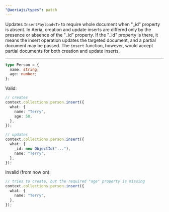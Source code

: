 ```yaml
---
"@aeriajs/types": patch
---
```


Updates `InsertPayload<T>` to require whole document when "\_id" property is absent.
In Aeria, creation and update inserts are differed only by the presence or absence of the "\_id" property. If the "\_id" property is there, it means the insert operation updates the targeted document, and a partial document may be passed.
The `insert` function, however, would accept partial documents for both creation and update inserts.

---

```typescript
type Person = {
  name: string;
  age: number;
};
```

Valid:

```typescript
// creates
context.collections.person.insert({
  what: {
    name: "Terry",
    age: 50,
  },
});

// updates
context.collections.person.insert({
  what: {
    _id: new ObjectId("..."),
    name: "Terry",
  },
});
```

Invalid (from now on):

```typescript
// tries to create, but the required "age" property is missing
context.collections.person.insert({
  what: {
    name: "Terry",
  },
});
```
